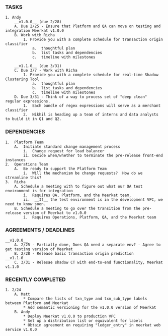 ### TASKS
	1. Andy
		__v1.0.0__ (due 2/28)
		A. Due 2/25 - Ensure that Platform and QA can move on testing and integration Meerkat v1.0.0
		B. Work with Richa
			1. Provide you with a complete schedule for transaction origin classifier
				a.  thoughtful plan
				b.  list tasks and dependencies
				c.  timeline with milestones

		__v1.1.0__ (due 3/31)
		C. Due 3/7 - Work with Richa
			1. Provide you with a complete schedule for real-time Shadow Clustering Tool
				a.  thoughtful plan
				b.  list tasks and dependencies
				c.  timeline with milestones
		D. Due 3/31 - Think of a way to process set of "deep clean" regular expressions.
			1.  Each bundle of regex expressions will serve as a merchant classifier
			2.  Nikhil is heading up a team of interns and data analysts to build it in Q1 and Q2.

### DEPENDENCIES
	1.  Platform Team
		A.  Initiate standard change management process
			i.  Change request for load balancer
			ii. Decide when/whether to terminate the pre-release front-end instances
	2.  Operations Team
		A.  Be ready to support the Platform Team
			i.  Will the mechanism be change requests?  How do we streamline this?
	3.  Richa
		A. Schedule a meeting with to figure out what our QA test environment is for integration
			i.  Requires QA, Platform, and the Meerkat team.
			ii.  __If__ the test environment is in the development VPC, we need to know soon.
		B. Schedule a meeting to go over the transition from the pre-release version of Meerkat to v1.0.0
			i.  Requires Operations, Platform, QA, and the Meerkat team

### AGREEMENTS / DEADLINES
	__v1.0.0__
		A. 2/25 - Partially done, Does QA need a separate env? - Agree to get testing version of Meerkat
		B. 2/28 - Release basic transaction origin prediction
	__v1.1.0__
		C. 3/31 - Relesae shadow CT with end-to-end functionality, Meerkat v1.1.0

### RECENTLY COMPLETED
	1. 2/24
		A. Matt
			* Compare the lists of txn_type and txn_sub_type labels between Platform and Meerkat
			* Add semantic versioning for the v1.0.0 version of Meerkat
		B. Andy
			* Deploy Meerkat v1.0.0 to production VPC
			* Set up a distribution list or equivalent for labels
			* Obtain agreement on requiring "ledger_entry" in meerkat web service v1.0.0


